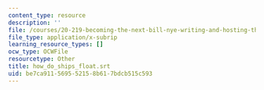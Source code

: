 ```yaml
---
content_type: resource
description: ''
file: /courses/20-219-becoming-the-next-bill-nye-writing-and-hosting-the-educational-show-january-iap-2015/be7ca911569552158b617bdcb515c593_how_do_ships_float.vtt
file_type: application/x-subrip
learning_resource_types: []
ocw_type: OCWFile
resourcetype: Other
title: how_do_ships_float.srt
uid: be7ca911-5695-5215-8b61-7bdcb515c593
---
```

